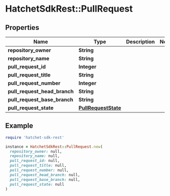 # HatchetSdkRest::PullRequest

## Properties

| Name | Type | Description | Notes |
| ---- | ---- | ----------- | ----- |
| **repository_owner** | **String** |  |  |
| **repository_name** | **String** |  |  |
| **pull_request_id** | **Integer** |  |  |
| **pull_request_title** | **String** |  |  |
| **pull_request_number** | **Integer** |  |  |
| **pull_request_head_branch** | **String** |  |  |
| **pull_request_base_branch** | **String** |  |  |
| **pull_request_state** | [**PullRequestState**](PullRequestState.md) |  |  |

## Example

```ruby
require 'hatchet-sdk-rest'

instance = HatchetSdkRest::PullRequest.new(
  repository_owner: null,
  repository_name: null,
  pull_request_id: null,
  pull_request_title: null,
  pull_request_number: null,
  pull_request_head_branch: null,
  pull_request_base_branch: null,
  pull_request_state: null
)
```

